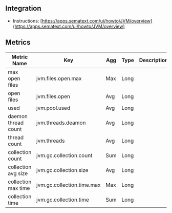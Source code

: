 ## Integration

- Instructions: [https://apps.sematext.com/ui/howto/JVM/overview](https://apps.sematext.com/ui/howto/JVM/overview)

## Metrics

Metric Name | Key | Agg | Type | Description
--- | --- | --- | --- | ---
max open files | jvm.files.open.max | Max | Long | 
open files | jvm.files.open | Avg | Long | 
used | jvm.pool.used | Avg | Long | 
daemon thread count | jvm.threads.deamon | Avg | Long | 
thread count | jvm.threads | Avg | Long | 
collection count | jvm.gc.collection.count | Sum | Long | 
collection avg size | jvm.gc.collection.size | Avg | Long | 
collection max time | jvm.gc.collection.time.max | Max | Long | 
collection time | jvm.gc.collection.time | Sum | Long | 
